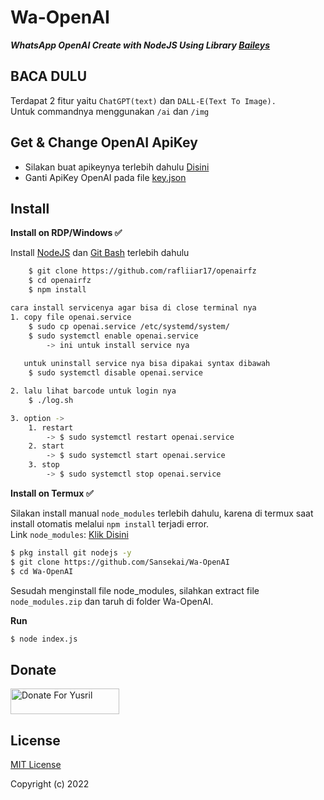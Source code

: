 # Wa-OpenAI

***WhatsApp OpenAI Create with NodeJS Using Library [Baileys](https://github.com/adiwajshing/Baileys)***

## BACA DULU
Terdapat 2 fitur yaitu ```ChatGPT(text)``` dan ```DALL-E(Text To Image).```<br>Untuk commandnya menggunakan ```/ai``` dan ```/img```

## Get & Change OpenAI ApiKey
- Silakan buat apikeynya terlebih dahulu [Disini](https://beta.openai.com/account/api-keys)
- Ganti ApiKey OpenAI pada file [key.json](https://github.com/Sansekai/Wa-OpenAI/blob/3bd55740764bcb30084277f6be82d15b6ee25b99/key.json#L2)

## Install
**Install on RDP/Windows ✅**

Install [NodeJS](https://nodejs.org/en/download/)
 dan [Git Bash](https://git-scm.com/downloads) terlebih dahulu

```bash
	$ git clone https://github.com/rafliiar17/openairfz
	$ cd openairfz
	$ npm install

cara install servicenya agar bisa di close terminal nya
1. copy file openai.service 
	$ sudo cp openai.service /etc/systemd/system/
	$ sudo systemctl enable openai.service
		-> ini untuk install service nya
		
   untuk uninstall service nya bisa dipakai syntax dibawah
   	$ sudo systemctl disable openai.service

2. lalu lihat barcode untuk login nya
	$ ./log.sh

3. option -> 
	1. restart 
		-> $ sudo systemctl restart openai.service
	2. start 
		-> $ sudo systemctl start openai.service
	3. stop 
		-> $ sudo systemctl stop openai.service


```
**Install on Termux ✅**

Silakan install manual ```node_modules``` terlebih dahulu, karena di termux saat install otomatis melalui ```npm install``` terjadi error.
<br>Link ```node_modules```: [Klik Disini](https://drive.google.com/file/d/1gKGjseRirX6mQ5LOFULpmnDs7q3Svm8y/view?usp=sharing)
```bash
$ pkg install git nodejs -y
$ git clone https://github.com/Sansekai/Wa-OpenAI
$ cd Wa-OpenAI
```
Sesudah menginstall file node_modules, silahkan extract file ```node_modules.zip``` dan taruh di folder Wa-OpenAI.

**Run**
```bash
$ node index.js
```

## Donate
<a href="https://saweria.co/iamrfz" target="_blank"><img src="https://user-images.githubusercontent.com/26188697/180601310-e82c63e4-412b-4c36-b7b5-7ba713c80380.png" alt="Donate For Yusril" height="41" width="174"></a>

## License
[MIT License](https://github.com/Sansekai/Wa-OpenAI/blob/main/LICENSE)

Copyright (c) 2022
